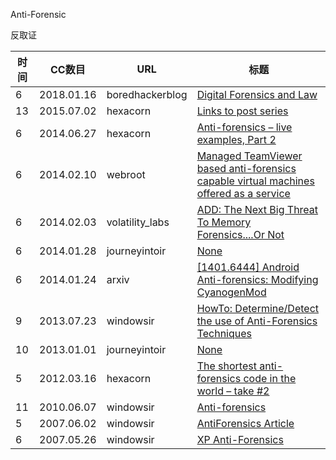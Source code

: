 Anti-Forensic

反取证

| 时间 | CC数目 | URL | 标题 |
| ---- | ----- | --- | --- |
| 6 | 2018.01.16 | boredhackerblog | [Digital Forensics and Law](http://www.boredhackerblog.info/2018/01/digital-forensics-and-law.html) |
| 13 | 2015.07.02 | hexacorn | [Links to post series](http://www.hexacorn.com/blog/2015/07/02/links-to-post-series/) |
| 6 | 2014.06.27 | hexacorn | [Anti-forensics – live examples, Part 2](http://www.hexacorn.com/blog/2014/06/27/anti-forensics-live-examples-part-2/) |
| 6 | 2014.02.10 | webroot | [Managed TeamViewer based anti-forensics capable virtual machines offered as a service](https://www.webroot.com/blog/2014/02/10/managed-teamviewer-based-anti-forensics-capable-virtual-machines-offered-service/) |
| 6 | 2014.02.03 | volatility_labs | [ADD: The Next Big Threat To Memory Forensics....Or Not](https://volatility-labs.blogspot.com/2014/02/add-next-big-threat-to-memory.html) |
| 6 | 2014.01.28 | journeyintoir | [None](http://journeyintoir.blogspot.com/2014/01/my-journey-into-academia-part-two.html) |
| 6 | 2014.01.24 | arxiv | [[1401.6444] Android Anti-forensics: Modifying CyanogenMod](https://arxiv.org/abs/1401.6444) |
| 9 | 2013.07.23 | windowsir | [HowTo: Determine/Detect the use of Anti-Forensics Techniques](http://windowsir.blogspot.com/2013/07/howto-determinedetect-use-of-anti.html) |
| 10 | 2013.01.01 | journeyintoir | [None](http://journeyintoir.blogspot.com/2013/01/re-introducing-usnjrnl.html) |
| 5 | 2012.03.16 | hexacorn | [The shortest anti-forensics code in the world – take #2](http://www.hexacorn.com/blog/2012/03/16/the-shortest-anti-forensics-code-in-the-world-take-2/) |
| 11 | 2010.06.07 | windowsir | [Anti-forensics](http://windowsir.blogspot.com/2010/06/anti-forensics.html) |
| 5 | 2007.06.02 | windowsir | [AntiForensics Article](http://windowsir.blogspot.com/2007/06/antiforensics-article.html) |
| 6 | 2007.05.26 | windowsir | [XP Anti-Forensics](http://windowsir.blogspot.com/2007/05/xp-anti-forensics.html) |

